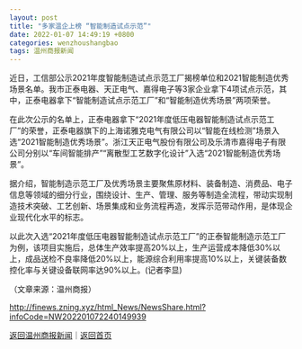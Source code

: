```yaml
---
layout: post
title: "多家温企上榜 “智能制造试点示范”"
date: 2022-01-07 14:49:19 +0800
categories: wenzhoushangbao
tags: 温州商报新闻
---
```

<p>近日，工信部公示2021年度智能制造试点示范工厂揭榜单位和2021智能制造优秀场景名单。我市正泰电器、天正电气、嘉得电子等3家企业拿下4项试点示范，其中，正泰电器拿下“智能制造试点示范工厂”和“智能制造优秀场景”两项荣誉。</p><p>在此次公示的名单上，正泰电器拿下“2021年度低压电器智能制造试点示范工厂”的荣誉，正泰电器旗下的上海诺雅克电气有限公司以“智能在线检测”场景入选“2021智能制造优秀场景”。浙江天正电气股份有限公司及乐清市嘉得电子有限公司分别以“车间智能排产”“离散型工艺数字化设计”入选“2021智能制造优秀场景”。</p><p>据介绍，智能制造示范工厂及优秀场景主要聚焦原材料、装备制造、消费品、电子信息等领域的细分行业，围绕设计、生产、管理、服务等制造全流程，带动实现制造技术突破、工艺创新、场景集成和业务流程再造，发挥示范带动作用，是体现企业现代化水平的标志。</p><p>以此次入选“2021年度低压电器智能制造试点示范工厂”的正泰智能制造示范工厂为例，该项目实施后，总体生产效率提高20%以上，生产运营成本降低30%以上，成品送检不良率降低20%以上，能源综合利用率提高10%以上，关键装备数控化率与关键设备联网率达90%以上。(记者李显)</p><p class="em_media">（文章来源：温州商报）</p>

<http://finews.zning.xyz/html_News/NewsShare.html?infoCode=NW202201072240149939>

[返回温州商报新闻](//finews.withounder.com/category/wenzhoushangbao.html)｜[返回首页](//finews.withounder.com/)